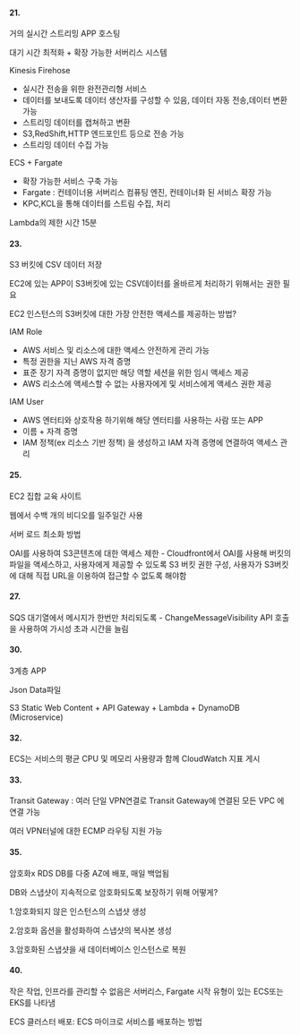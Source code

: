 #### 21.

거의 실시간 스트리밍 APP 호스팅

대기 시간 최적화 + 확장 가능한 서버리스 시스템



Kinesis Firehose

- 실시간 전송을 위한 완전관리형 서비스
- 데이터를 보내도록 데이터 생산자를 구성할 수 있음, 데이터 자동 전송,데이터 변환 가능
- 스트리밍 데이터를 캡쳐하고 변환
- S3,RedShift,HTTP 엔드포인트 등으로 전송 가능
- 스트리밍 데이터 수집 가능



ECS + Fargate

- 확장 가능한 서비스 구축 가능
- Fargate : 컨테이너용 서버리스 컴퓨팅 엔진, 컨테이너화 된 서비스 확장 가능
- KPC,KCL을 통해 데이터를 스트림 수집, 처리



Lambda의 제한 시간 15분



#### 23.

S3 버킷에 CSV 데이터 저장

EC2에 있는 APP이 S3버킷에 있는 CSV데이터를 올바르게 처리하기 위해서는 권한 필요

EC2 인스턴스의 S3버킷에 대한 가장 안전한 액세스를 제공하는 방법?



IAM Role

- AWS 서비스 및 리소스에 대한 액세스 안전하게 관리 가능
- 특정 권한을 지닌 AWS 자격 증명
- 표준 장기 자격 증명이 없지만 해당 역할 세션을 위한 임시 액세스 제공
- AWS 리소스에 액세스할 수 없는 사용자에게 및 서비스에게 액세스 권한 제공



IAM User

- AWS 엔터티와 상호작용 하기위해 해당 엔터티를 사용하는 사람 또는 APP
- 이름 + 자격 증명
- IAM 정책(ex 리소스 기반 정책) 을 생성하고 IAM 자격 증명에 연결하여 액세스 관리



#### 25.

EC2 집합 교육 사이트

웹에서 수백 개의 비디오를 일주일간 사용

서버 로드 최소화 방법



OAI를 사용하여 S3콘텐츠에 대한 액세스 제한 - Cloudfront에서 OAI를 사용해 버킷의 파일을 액세스하고, 사용자에게 제공할 수 있도록 S3 버킷 권한 구성, 사용자가 S3버킷에 대해 직접 URL을 이용하여 접근할 수 없도록 해야함



#### 27.

SQS 대기열에서 메시지가 한번만 처리되도록 - ChangeMessageVisibility API 호출을 사용하여 가시성 초과 시간을 늘림



#### 30.

3계층 APP

Json Data파일

S3 Static Web Content + API Gateway + Lambda + DynamoDB (Microservice)



#### 32.

ECS는 서비스의 평균 CPU 및 메모리 사용량과 함께 CloudWatch 지표 게시



#### 33.

Transit Gateway : 여러 단일 VPN연결로 Transit Gateway에 연결된 모든 VPC 에 연결 가능

여러 VPN터널에 대한 ECMP 라우팅 지원 가능



#### 35.

암호화x RDS DB를 다중 AZ에 배포, 매일 백업됨

DB와 스냅샷이 지속적으로 암호화되도록 보장하기 위해 어떻게?

1.암호화되지 않은 인스턴스의 스냅샷 생성

2.암호화 옵션을 활성화하여 스냅샷의 복사본 생성

3.암호화된 스냅샷을 새 데이터베이스 인스턴스로 복원



#### 40.

작은 작업, 인프라를 관리할 수 없음은 서버리스, Fargate 시작 유형이 있는 ECS또는 EKS를 나타냄

ECS 클러스터 배포: ECS 마이크로 서비스를 배포하는 방법





